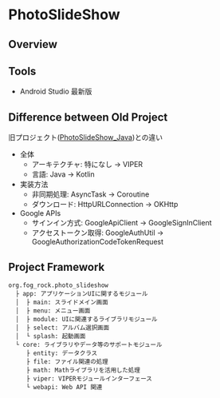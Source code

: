# PhotoSlideShow

## Overview

## Tools
* Android Studio 最新版

## Difference between Old Project
旧プロジェクト([PhotoSlideShow_Java](https://github.com/sallyluenoa/PhotoSlideShow_Java))との違い

* 全体
  * アーキテクチャ: 特になし → VIPER
  * 言語: Java → Kotlin
* 実装方法
  * 非同期処理: AsyncTask → Coroutine
  * ダウンロード: HttpURLConnection → OKHttp
* Google APIs
  * サインイン方式: GoogleApiClient → GoogleSignInClient
  * アクセストークン取得: GoogleAuthUtil → GoogleAuthorizationCodeTokenRequest

## Project Framework

```
org.fog_rock.photo_slideshow
  ├ app: アプリケーションUIに関するモジュール
  │  ├ main: スライドメイン画面
  │  ├ menu: メニュー画面
  │  ├ module: UIに関連するライブラリモジュール  
  │  ├ select: アルバム選択画面
  │  └ splash: 起動画面
  └ core: ライブラリやデータ等のサポートモジュール
     ├ entity: データクラス
     ├ file: ファイル関連の処理
     ├ math: Mathライブラリを活用した処理
     ├ viper: VIPERモジュールインターフェース
     └ webapi: Web API 関連
```
